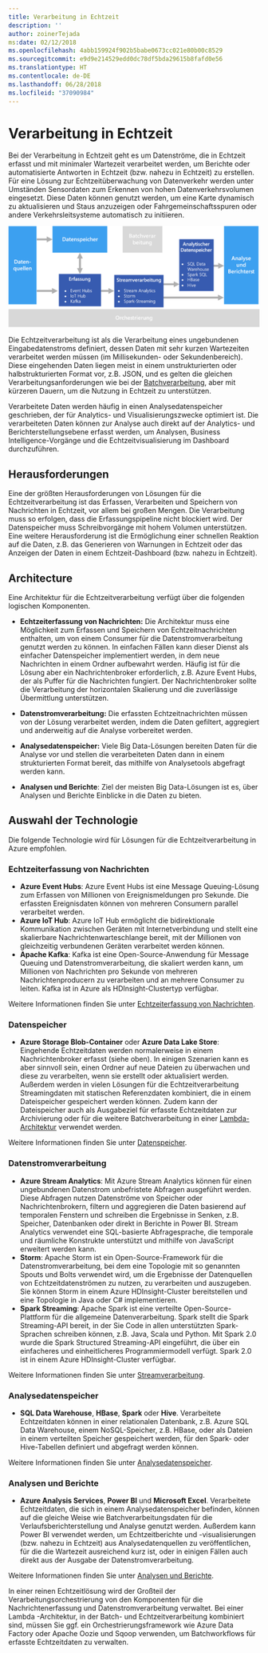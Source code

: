 ```yaml
---
title: Verarbeitung in Echtzeit
description: ''
author: zoinerTejada
ms:date: 02/12/2018
ms.openlocfilehash: 4abb159924f902b5babe0673cc021e80b00c8529
ms.sourcegitcommit: e9d9e214529edd0dc78df5bda29615b8fafd0e56
ms.translationtype: HT
ms.contentlocale: de-DE
ms.lasthandoff: 06/28/2018
ms.locfileid: "37090984"
---
```

# <a name="real-time-processing"></a>Verarbeitung in Echtzeit

Bei der Verarbeitung in Echtzeit geht es um Datenströme, die in Echtzeit erfasst und mit minimaler Wartezeit verarbeitet werden, um Berichte oder automatisierte Antworten in Echtzeit (bzw. nahezu in Echtzeit) zu erstellen. Für eine Lösung zur Echtzeitüberwachung von Datenverkehr werden unter Umständen Sensordaten zum Erkennen von hohen Datenverkehrsvolumen eingesetzt. Diese Daten können genutzt werden, um eine Karte dynamisch zu aktualisieren und Staus anzuzeigen oder Fahrgemeinschaftsspuren oder andere Verkehrsleitsysteme automatisch zu initiieren.

![](./images/real-time-pipeline.png)

Die Echtzeitverarbeitung ist als die Verarbeitung eines ungebundenen Eingabedatenstroms definiert, dessen Daten mit sehr kurzen Wartezeiten verarbeitet werden müssen (im Millisekunden- oder Sekundenbereich). Diese eingehenden Daten liegen meist in einem unstrukturierten oder halbstrukturierten Format vor, z.B. JSON, und es gelten die gleichen Verarbeitungsanforderungen wie bei der [Batchverarbeitung](./batch-processing.md), aber mit kürzeren Dauern, um die Nutzung in Echtzeit zu unterstützen.

Verarbeitete Daten werden häufig in einen Analysedatenspeicher geschrieben, der für Analytics- und Visualisierungszwecke optimiert ist. Die verarbeiteten Daten können zur Analyse auch direkt auf der Analytics- und Berichterstellungsebene erfasst werden, um Analysen, Business Intelligence-Vorgänge und die Echtzeitvisualisierung im Dashboard durchzuführen.

## <a name="challenges"></a>Herausforderungen

Eine der größten Herausforderungen von Lösungen für die Echtzeitverarbeitung ist das Erfassen, Verarbeiten und Speichern von Nachrichten in Echtzeit, vor allem bei großen Mengen. Die Verarbeitung muss so erfolgen, dass die Erfassungspipeline nicht blockiert wird. Der Datenspeicher muss Schreibvorgänge mit hohem Volumen unterstützen. Eine weitere Herausforderung ist die Ermöglichung einer schnellen Reaktion auf die Daten, z.B. das Generieren von Warnungen in Echtzeit oder das Anzeigen der Daten in einem Echtzeit-Dashboard (bzw. nahezu in Echtzeit).

## <a name="architecture"></a>Architecture

Eine Architektur für die Echtzeitverarbeitung verfügt über die folgenden logischen Komponenten.

- **Echtzeiterfassung von Nachrichten:** Die Architektur muss eine Möglichkeit zum Erfassen und Speichern von Echtzeitnachrichten enthalten, um von einem Consumer für die Datenstromverarbeitung genutzt werden zu können. In einfachen Fällen kann dieser Dienst als einfacher Datenspeicher implementiert werden, in dem neue Nachrichten in einem Ordner aufbewahrt werden. Häufig ist für die Lösung aber ein Nachrichtenbroker erforderlich, z.B. Azure Event Hubs, der als Puffer für die Nachrichten fungiert. Der Nachrichtenbroker sollte die Verarbeitung der horizontalen Skalierung und die zuverlässige Übermittlung unterstützen.

- **Datenstromverarbeitung:** Die erfassten Echtzeitnachrichten müssen von der Lösung verarbeitet werden, indem die Daten gefiltert, aggregiert und anderweitig auf die Analyse vorbereitet werden.

- **Analysedatenspeicher:** Viele Big Data-Lösungen bereiten Daten für die Analyse vor und stellen die verarbeiteten Daten dann in einem strukturierten Format bereit, das mithilfe von Analysetools abgefragt werden kann. 

- **Analysen und Berichte**: Ziel der meisten Big Data-Lösungen ist es, über Analysen und Berichte Einblicke in die Daten zu bieten. 

## <a name="technology-choices"></a>Auswahl der Technologie

Die folgende Technologie wird für Lösungen für die Echtzeitverarbeitung in Azure empfohlen.

### <a name="real-time-message-ingestion"></a>Echtzeiterfassung von Nachrichten

- **Azure Event Hubs**: Azure Event Hubs ist eine Message Queuing-Lösung zum Erfassen von Millionen von Ereignismeldungen pro Sekunde. Die erfassten Ereignisdaten können von mehreren Consumern parallel verarbeitet werden.
- **Azure IoT Hub**: Azure IoT Hub ermöglicht die bidirektionale Kommunikation zwischen Geräten mit Internetverbindung und stellt eine skalierbare Nachrichtenwarteschlange bereit, mit der Millionen von gleichzeitig verbundenen Geräten verarbeitet werden können.
- **Apache Kafka**: Kafka ist eine Open-Source-Anwendung für Message Queuing und Datenstromverarbeitung, die skaliert werden kann, um Millionen von Nachrichten pro Sekunde von mehreren Nachrichtenproducern zu verarbeiten und an mehrere Consumer zu leiten. Kafka ist in Azure als HDInsight-Clustertyp verfügbar.

Weitere Informationen finden Sie unter [Echtzeiterfassung von Nachrichten](../technology-choices/real-time-ingestion.md).

### <a name="data-storage"></a>Datenspeicher

- **Azure Storage Blob-Container** oder **Azure Data Lake Store**: Eingehende Echtzeitdaten werden normalerweise in einem Nachrichtenbroker erfasst (siehe oben). In einigen Szenarien kann es aber sinnvoll sein, einen Ordner auf neue Dateien zu überwachen und diese zu verarbeiten, wenn sie erstellt oder aktualisiert werden. Außerdem werden in vielen Lösungen für die Echtzeitverarbeitung Streamingdaten mit statischen Referenzdaten kombiniert, die in einem Dateispeicher gespeichert werden können. Zudem kann der Dateispeicher auch als Ausgabeziel für erfasste Echtzeitdaten zur Archivierung oder für die weitere Batchverarbeitung in einer [Lambda-Architektur](../big-data/index.md#lambda-architecture) verwendet werden.

Weitere Informationen finden Sie unter [Datenspeicher](../technology-choices/data-storage.md).

### <a name="stream-processing"></a>Datenstromverarbeitung

- **Azure Stream Analytics**: Mit Azure Stream Analytics können für einen ungebundenen Datenstrom unbefristete Abfragen ausgeführt werden. Diese Abfragen nutzen Datenströme von Speicher oder Nachrichtenbrokern, filtern und aggregieren die Daten basierend auf temporalen Fenstern und schreiben die Ergebnisse in Senken, z.B. Speicher, Datenbanken oder direkt in Berichte in Power BI. Stream Analytics verwendet eine SQL-basierte Abfragesprache, die temporale und räumliche Konstrukte unterstützt und mithilfe von JavaScript erweitert werden kann.
- **Storm**: Apache Storm ist ein Open-Source-Framework für die Datenstromverarbeitung, bei dem eine Topologie mit so genannten Spouts und Bolts verwendet wird, um die Ergebnisse der Datenquellen von Echtzeitdatenströmen zu nutzen, zu verarbeiten und auszugeben. Sie können Storm in einem Azure HDInsight-Cluster bereitstellen und eine Topologie in Java oder C# implementieren.
- **Spark Streaming**: Apache Spark ist eine verteilte Open-Source-Plattform für die allgemeine Datenverarbeitung. Spark stellt die Spark Streaming-API bereit, in der Sie Code in allen unterstützten Spark-Sprachen schreiben können, z.B. Java, Scala und Python. Mit Spark 2.0 wurde die Spark Structured Streaming-API eingeführt, die über ein einfacheres und einheitlicheres Programmiermodell verfügt. Spark 2.0 ist in einem Azure HDInsight-Cluster verfügbar.

Weitere Informationen finden Sie unter [Streamverarbeitung](../technology-choices/stream-processing.md).

### <a name="analytical-data-store"></a>Analysedatenspeicher

- **SQL Data Warehouse**, **HBase**, **Spark** oder **Hive**. Verarbeitete Echtzeitdaten können in einer relationalen Datenbank, z.B. Azure SQL Data Warehouse, einem NoSQL-Speicher, z.B. HBase, oder als Dateien in einem verteilten Speicher gespeichert werden, für den Spark- oder Hive-Tabellen definiert und abgefragt werden können.

Weitere Informationen finden Sie unter [Analysedatenspeicher](../technology-choices/analytical-data-stores.md).

### <a name="analytics-and-reporting"></a>Analysen und Berichte

- **Azure Analysis Services**, **Power BI** und **Microsoft Excel**. Verarbeitete Echtzeitdaten, die sich in einem Analysedatenspeicher befinden, können auf die gleiche Weise wie Batchverarbeitungsdaten für die Verlaufsberichterstellung und Analyse genutzt werden. Außerdem kann Power BI verwendet werden, um Echtzeitberichte und -visualisierungen (bzw. nahezu in Echtzeit) aus Analysedatenquellen zu veröffentlichen, für die die Wartezeit ausreichend kurz ist, oder in einigen Fällen auch direkt aus der Ausgabe der Datenstromverarbeitung.

Weitere Informationen finden Sie unter [Analysen und Berichte](../technology-choices/analysis-visualizations-reporting.md).

In einer reinen Echtzeitlösung wird der Großteil der Verarbeitungsorchestrierung von den Komponenten für die Nachrichtenerfassung und Datenstromverarbeitung verwaltet. Bei einer Lambda -Architektur, in der Batch- und Echtzeitverarbeitung kombiniert sind, müssen Sie ggf. ein Orchestrierungsframework wie Azure Data Factory oder Apache Oozie und Sqoop verwenden, um Batchworkflows für erfasste Echtzeitdaten zu verwalten.

